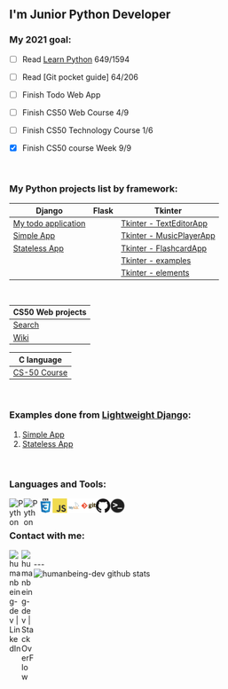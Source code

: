 ## I'm Junior Python Developer

### My 2021 goal: <br />
<!-- Tasks to do -->
* [ ] Read [Learn Python](https://www.goodreads.com/book/show/80435.Learning_Python) 649/1594
* [ ] Read [Git pocket guide] 64/206
* [ ] Finish Todo Web App
* [ ] Finish CS50 Web Course 4/9
* [ ] Finish CS50 Technology Course 1/6

* [X] Finish CS50 course Week 9/9


<br />

### My Python projects list by framework: <br />
<!-- Tasks to do
1. [Django - My todo application](https://github.com/humanbeing-dev/MyTodo_App)
1. [Tkinter - TextEditorApp](https://github.com/humanbeing-dev/text-editor)
1. [Tkinter - FlashcardApp](https://github.com/humanbeing-dev/FlashcardApp)
1. [Tkinter - MusicPlayerApp](https://github.com/humanbeing-dev/mp3-player)
1. [Tkinter - examples](https://github.com/humanbeing-dev/tkinter_examples)
1. [Tkinter - elements](https://github.com/humanbeing-dev/tkinter_elements)
1. [Corey Schafer Python examples](https://github.com/humanbeing-dev/CSchafer-tutorial)
1. [Connect Four](https://github.com/humanbeing-dev/ConnectFour)
 -->
| Django                                                              | Flask | Tkinter                                                                  |
|---------------------------------------------------------------------|-------|--------------------------------------------------------------------------|
| [My todo application](https://github.com/humanbeing-dev/MyTodo_App) |       | [Tkinter - TextEditorApp](https://github.com/humanbeing-dev/text-editor) |
| [Simple App](https://github.com/humanbeing-dev/LD01-SimpleApp)      |       | [Tkinter - MusicPlayerApp](https://github.com/humanbeing-dev/mp3-player) |
| [Stateless App](https://github.com/humanbeing-dev/LD02-Stateless)   |       | [Tkinter - FlashcardApp](https://github.com/humanbeing-dev/FlashcardApp) |
|                                                                     |       | [Tkinter - examples](https://github.com/humanbeing-dev/tkinter_examples) |
|                                                                     |       | [Tkinter - elements](https://github.com/humanbeing-dev/tkinter_elements) |
<br />
<!-- ### My Python projects list by book/tutorial: <br />
| Learn Python |
|--------------|
| 
-->

| CS50 Web projects                                          |
|------------------------------------------------------------|
| [Search](https://github.com/humanbeing-dev/cs50w-0-search) |
| [Wiki](https://github.com/humanbeing-dev/cs50w-1-wiki)     |


| C language                                                        |
|-------------------------------------------------------------------|
| [CS-50 Course](https://github.com/humanbeing-dev/cs50-c-examples) |
<br />


### Examples done from [Lightweight Django](https://www.oreilly.com/library/view/lightweight-django/9781491946275/): <br />
<!-- Tasks to do -->
1. [Simple App](https://github.com/humanbeing-dev/LD01-SimpleApp)
1. [Stateless App](https://github.com/humanbeing-dev/LD02-Stateless)

<br />

### Languages and Tools:
<img align="left" alt="Python" width="26px" src="https://upload.wikimedia.org/wikipedia/commons/a/a1/PyCharm_Logo.svg" />
<img align="left" alt="Python" width="26px" src="https://newhorizons.com.sg/wp-content/uploads/2019/04/python.png" />
<img align="left" alt="CSS3" width="26px" src="https://raw.githubusercontent.com/github/explore/80688e429a7d4ef2fca1e82350fe8e3517d3494d/topics/css/css.png" />
<img align="left" alt="JavaScript" width="26px" src="https://raw.githubusercontent.com/github/explore/80688e429a7d4ef2fca1e82350fe8e3517d3494d/topics/javascript/javascript.png" />
<img align="left" alt="MySQL" width="26px" src="https://raw.githubusercontent.com/github/explore/80688e429a7d4ef2fca1e82350fe8e3517d3494d/topics/mysql/mysql.png" />
<img align="left" alt="Git" width="26px" src="https://raw.githubusercontent.com/github/explore/80688e429a7d4ef2fca1e82350fe8e3517d3494d/topics/git/git.png" />
<img align="left" alt="GitHub" width="26px" src="https://raw.githubusercontent.com/github/explore/78df643247d429f6cc873026c0622819ad797942/topics/github/github.png" />
<img align="left" alt="Terminal" width="26px" src="https://raw.githubusercontent.com/github/explore/80688e429a7d4ef2fca1e82350fe8e3517d3494d/topics/terminal/terminal.png" />

<br />
<br />

### Contact with me:
[<img align="left" alt="humanbeing-dev | LinkedIn" width="22px" src="https://cdn.jsdelivr.net/npm/simple-icons@v3/icons/linkedin.svg" />][linkedin]
[<img align="left" alt="humanbeing-dev | StackOverFlow" width="22px" src="https://encrypted-tbn0.gstatic.com/images?q=tbn%3AANd9GcS3ZcfaPSJ17XXbI1xggkqIFaC7QnXLN7YF4Q&usqp=CAU" />][stackoverflow]


[linkedin]: https://linkedin.com/in/maciej-sitowski/
[stackoverflow]: https://stackoverflow.com/users/12099563/humanbeing

<br />
---
<br />

<img align="left" alt="humanbeing-dev github stats" src="https://github-readme-stats.vercel.app/api?username=humanbeing-dev&show_icons=true)" />
